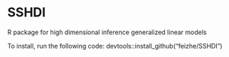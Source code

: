 # SSHDI
R package for high dimensional inference generalized linear models

To install, run the following code:
devtools::install_github(“feizhe/SSHDI”)
